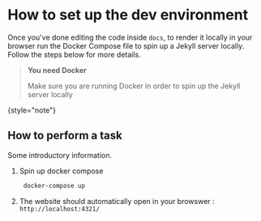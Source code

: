 # How to set up the dev environment

Once you've done editing the code inside `docs`, to render it locally in your browser run the Docker Compose file to
spin up a Jekyll server locally. Follow the steps below for more details.

> **You need Docker**
>
> Make sure you are running Docker in order to spin up the Jekyll server locally
>
{style="note"}


## How to perform a task

Some introductory information.

1. Spin up docker compose

   ```bash
    docker-compose up
   ```

2. The website should automatically open in your browswer : `http://localhost:4321/`
